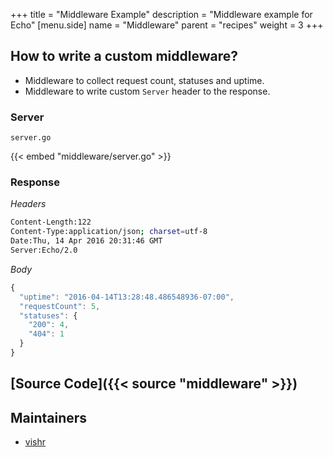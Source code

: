 +++
title = "Middleware Example"
description = "Middleware example for Echo"
[menu.side]
  name = "Middleware"
  parent = "recipes"
  weight = 3
+++

## How to write a custom middleware?

- Middleware to collect request count, statuses and uptime.
- Middleware to write custom `Server` header to the response.

### Server

`server.go`

{{< embed "middleware/server.go" >}}

### Response

*Headers*
```sh
Content-Length:122
Content-Type:application/json; charset=utf-8
Date:Thu, 14 Apr 2016 20:31:46 GMT
Server:Echo/2.0
```

*Body*

```js
{
  "uptime": "2016-04-14T13:28:48.486548936-07:00",
  "requestCount": 5,
  "statuses": {
    "200": 4,
    "404": 1
  }
}
```

## [Source Code]({{< source "middleware" >}})

## Maintainers

- [vishr](https://github.com/vishr)
